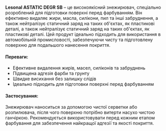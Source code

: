 **Lesonal ASTATIC DEGR SB** – це високоякісний знежирювач, спеціально розроблений для підготовки поверхні перед фарбуванням. Він ефективно видаляє жири, масла, силікони, пил та інші забруднення, а також нейтралізує статичний заряд на таких об'єктах, як пластикові деталі, а також нейтралізує статичний заряд на таких об'єктах, як пластикові деталі. Цей продукт ідеально підходить для використання в автомобільній промисловості, забезпечуючи чисту та підготовлену поверхню для подальшого нанесення покриття.

#### Переваги:

- Ефективне видалення жирів, масел, силіконів та забруднень
- Підвищена адгезія фарби та грунту
- Швидке висихання без залишку слідів
- Ідеально підходить для підготовки поверхні перед фарбуванням

#### Застосування:

Знежирювач наноситься за допомогою чистої серветки або розпилювача, після чого поверхню потрібно витерти насухо чистою ганчіркою. Рекомендується використовувати перед кожним етапом фарбування для забезпечення найкращої адгезії та якості покриття.
